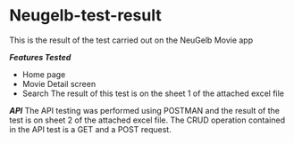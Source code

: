# Neugelb-test-result

This is the result of the test carried out on the NeuGelb Movie app

***Features Tested***
* Home page
* Movie Detail screen
* Search 
The result of this test is on the sheet 1 of the attached excel file

***API***
The API testing was performed using POSTMAN and the result of the test is on sheet 2 of the attached excel file.
The CRUD operation contained in the API test is a GET and a POST request. 
